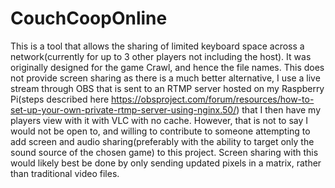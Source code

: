 # CouchCoopOnline
This is a tool that allows the sharing of limited keyboard space across a network(currently for up to 3 other players not including the host).  It was originally designed for the game Crawl, and hence the file names.
This does not provide screen sharing as there is a much better alternative, I use a live stream through OBS that is sent to an RTMP server hosted on my Raspberry Pi(steps described here https://obsproject.com/forum/resources/how-to-set-up-your-own-private-rtmp-server-using-nginx.50/) that I then have my players view with it with VLC with no cache.
However, that is not to say I would not be open to, and willing to contribute to someone attempting to add screen and audio sharing(preferably with the ability to target only the sound source of the chosen game) to this project.  Screen sharing with this would likely best be done by only sending updated pixels in a matrix, rather than traditional video files.

